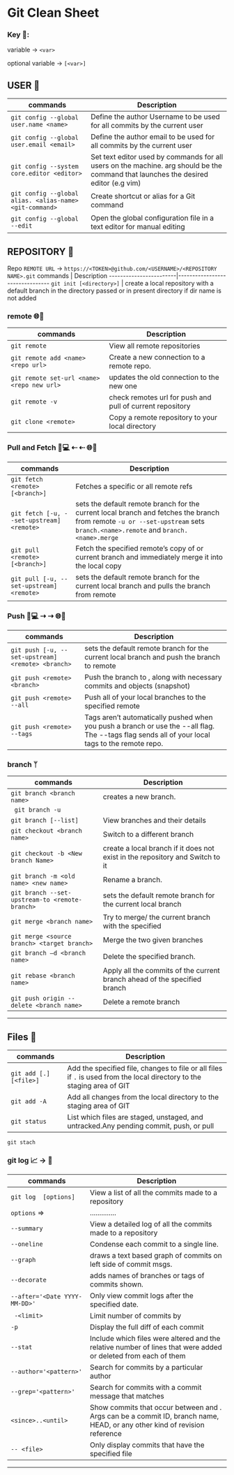 # Git Clean Sheet

### Key 🔑:
  variable ->  `<var>`
  
  optional variable -> `[<var>]`

## USER 👥
commands                                      |                   Description
----------------------------------------------|--------------------------------
`git config --global user.name <name>` | Define the author Username to be used for all commits by the current user
`git config --global user.email <email>` | Define the author email to be used for all commits by the current user
`git config --system core.editor <editor>`| Set text editor used by commands for all users on the machine. <editor> arg should be the command that launches the desired editor (e.g vim)
`git config --global alias. <alias-name> <git-command>` | Create shortcut or alias for a Git command
`git config --global --edit` | Open the global configuration file in a text editor for manual editing

## REPOSITORY 📁
Repo `REMOTE URL` -> `https://<TOKEN>@github.com/<USERNAME>/<REPOSITORY NAME>.git`
commands                |                   Description
------------------------|--------------------------------
`git init [<directory>]` | create a local repository with a default branch in the directory passed or in present directory if dir name is not added

### remote  🌐📁
commands                |                   Description
------------------------|--------------------------------
`git remote` | View all remote repositories
`git remote add <name> <repo url>` | Create a new connection to a remote repo.
`git remote set-url <name> <repo new url>` | updates the old connection <url> to the new one
`git remote -v` | check remotes <origin> url for push and pull of current repository
`git clone <remote>` | Copy a remote repository to your local directory
### Pull and Fetch 📁💻 ⇠  ⇠ 🌐📁
commands                |                   Description
------------------------|--------------------------------
`git fetch <remote> [<branch>]` | Fetches a specific <branch> or all remote refs
`git fetch [-u, --set-upstream] <remote>` | sets the default remote branch for the current local branch and fetches the branch from remote `-u or --set-upstream` sets  `branch.<name>.remote` and `branch.<name>.merge`
`git pull <remote> [<branch>]` | Fetch the specified remote’s copy of <branch>  or current branch and immediately merge it into the local copy 
`git pull [-u, --set-upstream] <remote>` | sets the default remote branch for the current local branch and pulls the branch from remote

### Push 📁💻 ⇢  ⇢ 🌐📁
commands                |                   Description
------------------------|--------------------------------
`git push [-u, --set-upstream] <remote> <branch>` | sets the default remote branch for the current local branch and push the branch to remote
`git push <remote> <branch>` | Push the branch to <remote>, along with necessary commits and objects (snapshot)
`git push <remote> --all` | Push all of your local branches to the specified remote
`git push <remote> --tags` | Tags aren’t automatically pushed when you push a branch or use the --all flag. The --tags flag sends all of your local tags to the remote repo.

### branch ᛘ
commands                |                   Description
------------------------|--------------------------------
`git branch <branch name>` | creates a new branch.
` git branch -u` | 
`git branch [--list]` | View branches and their details
`git checkout <branch name>` | Switch to a different branch
`git checkout -b <New branch Name>` | create a local branch if it does not exist in the repository and Switch to it
`git branch -m <old name> <new name>` | Rename a branch.
`git branch --set-upstream-to <remote-branch>` | sets the default remote branch for the current local branch
`git merge <branch name>` | Try to merge/ the current branch with the specified <branch>
`git merge <source branch> <target branch> `| Merge the two given branches
`git branch –d <branch name>` | Delete the specified branch.
`git rebase <branch name>` | Apply all the commits of the current branch ahead of the specified branch
`git push origin --delete <branch name>` | Delete a remote branch

---------------------------------
## Files 📄

commands                                           |                   Description
---------------------------------------------------|--------------------------------
`git add [.] [<file>]` | Add the specified file, changes to file or all files if `.` is used from the local directory to the staging area of GIT
`git add -A`  | Add all changes from the local directory to the staging area of GIT
`git status` | List which files are staged, unstaged, and untracked.Any pending commit, push, or pull
`git stach`


### git log 📈 -> 📝

commands                                           |                   Description
---------------------------------------------------|--------------------------------
`git log  [options]`                 | View a list of all the commits made to a repository
`options` =>              | ..............
`--summary`               | View a detailed log of all the commits made to a repository
`--oneline`               | Condense each commit to a single line.
`--graph`                 | draws a text based graph of commits on left side of commit msgs.
`--decorate`              |  adds names of branches or tags of commits shown.
`--after='<Date YYYY-MM-DD>'` |  Only view commit logs after the specified date.
` -<limit>`              | Limit number of commits by <limit>
`-p`     | Display the full diff of each commit
`--stat` | Include which files were altered and the relative number of lines that were added or deleted from each of them
`--author='<pattern>'` | Search for commits by a particular author
`--grep='<pattern>'`    | Search for commits with a commit message that matches <pattern>
`<since>..<until>`     | Show commits that occur between <since> and <until>. Args can be a commit ID, branch name, HEAD, or any other kind of revision reference
`-- <file>` | Only display commits that have the specified file

------------------------------------
